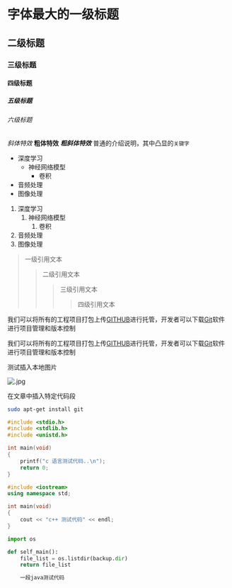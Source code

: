 # 字体最大的一级标题

## 二级标题

### 三级标题

#### 四级标题

##### 五级标题

###### 六级标题

*斜体特效*
**粗体特效**
***粗斜体特效***
普通的介绍说明，其中凸显的`关键字`

* 深度学习
	* 神经网络模型
	    * 卷积
* 音频处理
* 图像处理

1. 深度学习
	1. 神经网络模型
	    1. 卷积
2. 音频处理
3. 图像处理

> 一级引用文本
>> 二级引用文本
>>> 三级引用文本
>>>> 四级引用文本

我们可以将所有的工程项目打包上传[GITHUB](https://www.github.com "GitHub官方网站")进行托管，开发者可以下载[Git](https://git-scm.com/downloads "Git下载入口")软件进行项目管理和版本控制

我们可以将所有的工程项目打包上传[GITHUB][1]进行托管，开发者可以下载[Git][2]软件进行项目管理和版本控制

[1]:https://www.github.com "GitHub官网"
[2]:https://git-scm.com/downloads "Git下载"

测试插入本地图片

![.jpg](https://s2.loli.net/2024/11/26/jEYvdOi7qLn4uo5.jpg)

在文章中插入特定代码段

```bash
sudo apt-get install git
```

```c
#include <stdio.h>
#include <stdlib.h>
#include <unistd.h>

int main(void)
{
    printf("c 语言测试代码..\n");
    return 0;
}
```

```cpp
#include <iostream>
using namespace std;

int main(void)
{
    cout << "c++ 测试代码" << endl;
}
```

```python
import os

def self_main():
    file_list = os.listdir(backup.dir)
    return file_list
```

```java
    一段java测试代码
```

